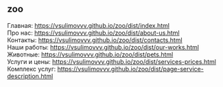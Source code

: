 ## zoo
Главная: https://vsulimovvv.github.io/zoo/dist/index.html  
Про нас: https://vsulimovvv.github.io/zoo/dist/about-us.html  
Контакты: https://vsulimovvv.github.io/zoo/dist/contacts.html  
Наши работы: https://vsulimovvv.github.io/zoo/dist/our-works.html  
Животные: https://vsulimovvv.github.io/zoo/dist/pets.html  
Услуги и цены: https://vsulimovvv.github.io/zoo/dist/services-prices.html  
Комплекс услуг: https://vsulimovvv.github.io/zoo/dist/page-service-description.html 
